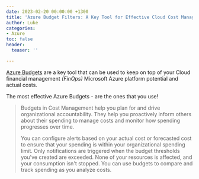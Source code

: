 ```yaml
---
date: 2023-02-20 00:00:00 +1300
title: 'Azure Budget Filters: A Key Tool for Effective Cloud Cost Management'
author: Luke
categories:
- Azure
toc: false
header:
  teaser: ''

---
```

[Azure Budgets](https://learn.microsoft.com/en-us/azure/cost-management-billing/costs/tutorial-acm-create-budgets?WT.mc_id=AZ-MVP-5004796 "Tutorial: Create and manage Azure budgets") are a key tool that can be used to keep on top of your Cloud financial management _(FinOps)_ Microsoft Azure platform potential and actual costs.

The most effective Azure Budgets - are the ones that you use!

> Budgets in Cost Management help you plan for and drive organizational accountability. They help you proactively inform others about their spending to manage costs and monitor how spending progresses over time. 
>
> You can configure alerts based on your actual cost or forecasted cost to ensure that your spending is within your organizational spending limit. Only notifications are triggered when the budget thresholds you've created are exceeded. None of your resources is affected, and your consumption isn't stopped. You can use budgets to compare and track spending as you analyze costs.